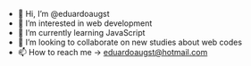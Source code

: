 - 👋 Hi, I’m @eduardoaugst
- 👀 I’m interested in web development
- 🌱 I’m currently learning JavaScript
- 💞️ I’m looking to collaborate on new studies about web codes
- 📫 How to reach me -> eduardoaugst@hotmail.com

<!---
eduardoaugst/eduardoaugst is a ✨ special ✨ repository because its `README.md` (this file) appears on your GitHub profile.
You can click the Preview link to take a look at your changes.
--->
